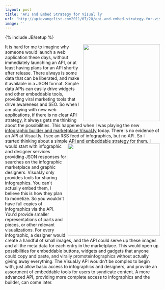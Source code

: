 ```yaml
---
layout: post
title: 'API and Embed Strategy for Visual ly'
url: 'http://apievangelist.com2011/07/20/api-and-embed-strategy-for-visual-ly/'
image: ''
---
```

{% include JB/setup %}
<img src="http://kinlane-productions.s3.amazonaws.com/api-evangelist/visually/visually-logo.png"  width="250" align="right" />It is hard for me to imagine why someone would launch a web application these days, without immediately launching an API, or at least having plans for an API shortly after release.
There always is some data that can be liberated, and make it available in a JSON format. Simple data APIs can easily drive widgets and other embeddable tools, providing viral marketing tools that drive awareness and SEO.
So when I am playing with new web applications, if there is no clear API strategy, it always gets me thinking about the possibilities. This happened when I was playing the new <a title="infographic builder and marketplace Visual.ly" href="http://www.visual.ly">infographic builder and marketplace Visual.ly</a> today.
There is no evidence of an API at Visual.ly. I see an RSS feed of infographics, but no API. So I started thinking about a simple API and embeddable strategy for them.
<img src="http://kinlane-productions.s3.amazonaws.com/api-evangelist/visually/visually-infographic.png"  width="300" align="right" />I would start with infographic and designer services providing JSON responses for searches on the infographic marketplace and graphic designers.
Visual.ly only provides tools for sharing infographics. You can't actually embed them, I believe this is how they plan to monetize. So you wouldn't have full copies of infographics via the API. You'd provide smaller representations of parts and pieces, or other relevant visualizations.
For every infographic, a designer would create a handful of small images, and the API could serve up these images and all the meta data for each entry in the marketplace.
This would open up possibilities for embeddable buttons, widgets and gadgets that anyone could copy and paste, and virally promoteinfographics without actually giving away everything.
The Visual.ly API wouldn't be complex to begin with, just allow basic access to infographics and designers, and provide an assortment of embeddable tools for users to syndicate content. A more advanced API, providing more complete access to infographics and the builder, can come later.
